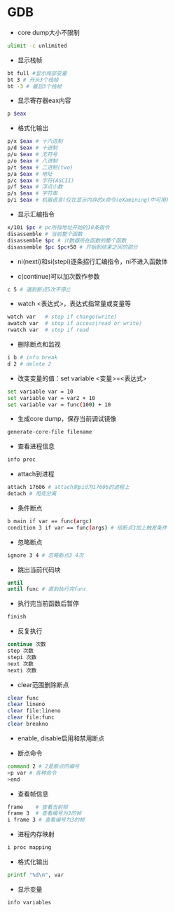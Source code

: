 # GDB

- core dump大小不限制
```bash
ulimit -c unlimited
```

- 显示栈帧
```bash
bt full #显示局部变量
bt 3 # 开头3个栈帧
bt -3 # 最后3个栈帧
```

- 显示寄存器eax内容
```bash
p $eax
```

- 格式化输出
```bash
p/x $eax # 十六进制
p/d $eax # 十进制
p/u $eax # 无符号
p/o $eax # 八进制
p/t $eax # 二进制(two)
p/a $eax # 地址
p/c $eax # 字符(ASCII)
p/f $eax # 浮点小数
p/s $eax # 字符串
p/i $eax # 机器语言(仅在显示内存的x命令(eXamining)中可用)
```

- 显示汇编指令
```bash
x/10i $pc # pc所指地址开始的10条指令
disassemble # 当前整个函数
disassemble $pc # 计数器所在函数的整个函数
disassemble $pc $pc+50 # 开始到结束之间的部分
```

- ni(nexti)和si(stepi)逐条招行汇编指令，ni不进入函数体

- c(continue)可以加次数作参数
```bash
c 5 # 遇到断点5次不停止
```

- watch <表达式>，表达式指常量或变量等
```bash
watch var   # stop if change(write)
awatch var  # stop if access(read or write)
rwatch var  # stop if read
```

- 删除断点和监视
```bash
i b # info break
d 2 # delete 2
```

- 改变变量的值：set variable <变量>=<表达式>
```bash
set variable var = 10
set variable var = var2 + 10
set variable var = func(100) + 10
```

- 生成core dump，保存当前调试镜像
```bash
generate-core-file filename
```

- 查看进程信息
```bash
info proc
```

- attach到进程
```bash
attach 17606 # attach到pid为17606的进程上
detach # 用完分离
```

- 条件断点
```bash
b main if var == func(argc)
condition 3 if var == func(args) # 给断点3加上触发条件
```

- 忽略断点
```bash
ignore 3 4 # 忽略断点3 4次
```

- 跳出当前代码块
```bash
until
until func # 直到执行完func
```

- 执行完当前函数后暂停
```bash
finish
```

- 反复执行
```bash
continue 次数
step 次数
stepi 次数
next 次数
nexti 次数
```

- clear范围删除断点
```bash
clear func
clear lineno
clear file:lineno
clear file:func
clear breakno
```

- enable, disable启用和禁用断点

- 断点命令
```bash
command 2 # 2是断点的编号
>p var # 各种命令
>end
```

- 查看帧信息
```bash
frame    # 查看当前帧
frame 3  # 查看编号为3的帧
i frame 3 # 查看编号为3的帧
```

- 进程内存映射
```bash
i proc mapping
```

- 格式化输出
```bash
printf "%d\n", var
```

- 显示变量
```bash
info variables
```
